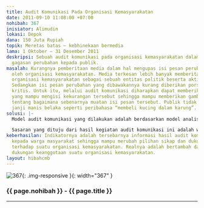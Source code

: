 ```yaml
---
title: Audit Komunikasi Pada Organisasi Kemasyarakatan
date: 2011-09-10 11:08:00 +07:00
nohibah: 367
inisiator: Alimudin
lokasi: Depok
dana: 150 Juta Rupiah
topik: Meretas batas – kebhinekaan bermedia
lama: 1 Oktober – 31 Desember 2011
deskripsi: Sebuah audit komunikasi pada organisasi kemasyarakatan dalam proses sosialisasi
  gagasan perubahan kepada publik.
masalah: Kurangnya pemberitaan media dalam hal mengupas isi pesan perubahan yang disampaikan
  oleh organisasi kemasyarakatan. Media terkesan lebih banyak memberitakan kehadiran
  organisasi kemasyarakatan sebagai sebuah entitas politik beserta aktivitas seremonialnya.
  Sedangkan isi pesan perubahan yang dibawakannya kurang diberikan porsi ulasan yang
  kritis. Untuk itu, melalui audit komunikasi diharapkan dapat memberikan informasi
  yang mampu mengisi kekurangan tersebut sehingga mampu memberikan gambaran yang utuh
  tentang bagaimana sebenarnya muatan isi pesan tersebut. Publik tidak lagi terpedaya
  janji manis belaka seperti peribahasa “membeli kucing dalam karung”.
solusi: |-
  Model audit komunikasi yang dilakukan adalah berdasarkan model analisis profil komunikasi keorganisasian. Langkah-langkah dalam pelaksanaan analisis profil komunikasi keorganisasian disusun berdasarkan tujuh variabel yang mempunyai pengaruh besar pada sosok komunikasi dalam praktik, yaitu (1) kepuasan organisasi, (2) iklim komunikasi, (3) kualitas media, (4) kemudahan dalam perolehan informasi, (5) penyebaran informasi, (6) muatan informasi, dan (7) kemurnian pesan.

  Sasaran yang dituju dari hasil kegiatan audit komunikasi ini adalah warga masyarakat umum berusia 17 tahun ke atas yang berdomisili di wilayah Jabodetabek.
keberhasilan: Indikatornya adalah tersebarnya informasi hasil audit komunikasi tersebut
  kepada warga masyarakat sehingga mampu merubah pilihan sikap dan dukungan masyarakat
  terhadap suatu organisasi kemasyarakatan. Realnya adalah bertambah dan berkurangnya
  dukungan keanggotaan suatu organisasi kemasyarakatan.
layout: hibahcmb
---
```


![367](/static/img/hibahcmb/367.png){: .img-responsive }{: width="367" }

### {{ page.nohibah }} - {{ page.title }}

---
